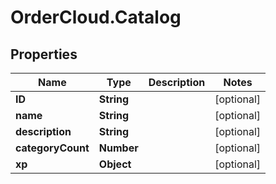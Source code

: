 # OrderCloud.Catalog

## Properties
Name | Type | Description | Notes
------------ | ------------- | ------------- | -------------
**ID** | **String** |  | [optional] 
**name** | **String** |  | [optional] 
**description** | **String** |  | [optional] 
**categoryCount** | **Number** |  | [optional] 
**xp** | **Object** |  | [optional] 


